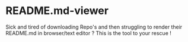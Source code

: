 # README.md-viewer
Sick and tired of downloading Repo's and then struggling to render their README.md in browser/text editor ? This is the tool to your rescue !
